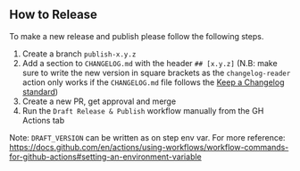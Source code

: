 ## How to Release

To make a new release and publish please follow the following steps.

1. Create a branch `publish-x.y.z`
2. Add a section to `CHANGELOG.md` with the header `## [x.y.z]` (N.B: make sure to write the new version in square brackets as the `changelog-reader` action only works if the `CHANGELOG.md` file follows the [Keep a Changelog standard](https://github.com/olivierlacan/keep-a-changelog))
3. Create a new PR, get approval and merge
4. Run the `Draft Release & Publish` workflow manually from the GH Actions tab

Note: `DRAFT_VERSION` can be written as on step env var. For more reference: https://docs.github.com/en/actions/using-workflows/workflow-commands-for-github-actions#setting-an-environment-variable 